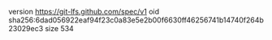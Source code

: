 version https://git-lfs.github.com/spec/v1
oid sha256:6dad056922eaf94f23c0a83e5e2b00f6630ff46256741b14740f264b23029ec3
size 534

